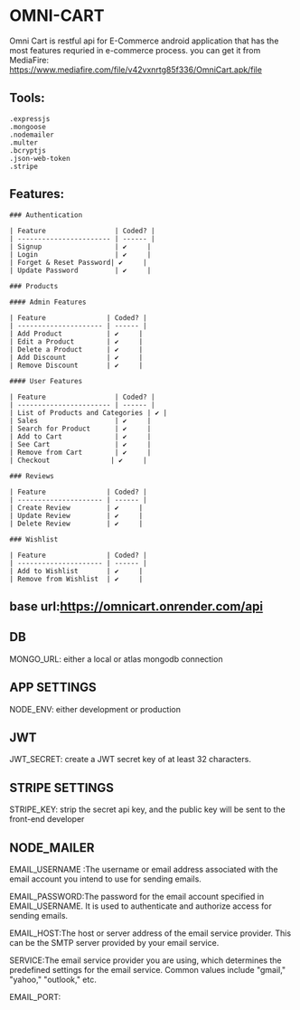 # OMNI-CART

Omni Cart is restful api for E-Commerce android application that has the most features requried in e-commerce process.
you can get it from MediaFire:
https://www.mediafire.com/file/v42vxnrtg85f336/OmniCart.apk/file

## Tools:
    .expressjs
    .mongoose
    .nodemailer
    .multer
    .bcryptjs
    .json-web-token
    .stripe

## Features:
    ### Authentication

    | Feature                 | Coded? |
    | ----------------------- | ------ |
    | Signup                  | ✔️     |
    | Login                   | ✔️     |
    | Forget & Reset Password| ✔️     |
    | Update Password         | ✔️     |
    
    ### Products
    
    #### Admin Features
    
    | Feature               | Coded? |
    | --------------------- | ------ |
    | Add Product           | ✔️     |
    | Edit a Product        | ✔️     |
    | Delete a Product      | ✔️     |
    | Add Discount          | ✔️     |
    | Remove Discount       | ✔️     |
    
    #### User Features
    
    | Feature                 | Coded? |
    | ----------------------- | ------ |
    | List of Products and Categories | ✔️ |
    | Sales                   | ✔️     |
    | Search for Product      | ✔️     |
    | Add to Cart             | ✔️     |
    | See Cart                | ✔️     |
    | Remove from Cart        | ✔️     |
    | Checkout               | ✔️     |
    
    ### Reviews
    
    | Feature               | Coded? |
    | --------------------- | ------ |
    | Create Review         | ✔️     |
    | Update Review         | ✔️     |
    | Delete Review         | ✔️     |
    
    ### Wishlist
    
    | Feature               | Coded? |
    | --------------------- | ------ |
    | Add to Wishlist       | ✔️     |
    | Remove from Wishlist  | ✔️     |

## base url:https://omnicart.onrender.com/api

## DB
MONGO_URL: either a local or atlas mongodb connection

## APP SETTINGS
NODE_ENV: either development or production

## JWT
JWT_SECRET: create a JWT secret key of at least 32 characters.

## STRIPE SETTINGS
STRIPE_KEY: strip the secret api key, and the public key will be sent to the front-end developer

## NODE_MAILER
EMAIL_USERNAME :The username or email address associated with the email account you intend to use for sending emails.

EMAIL_PASSWORD:The password for the email account specified in EMAIL_USERNAME. It is used to authenticate and authorize access for sending emails.

EMAIL_HOST:The host or server address of the email service provider. This can be the SMTP server provided by your email service.

SERVICE:The email service provider you are using, which determines the predefined settings for the email service. Common values include "gmail," "yahoo," "outlook," etc.

EMAIL_PORT:

